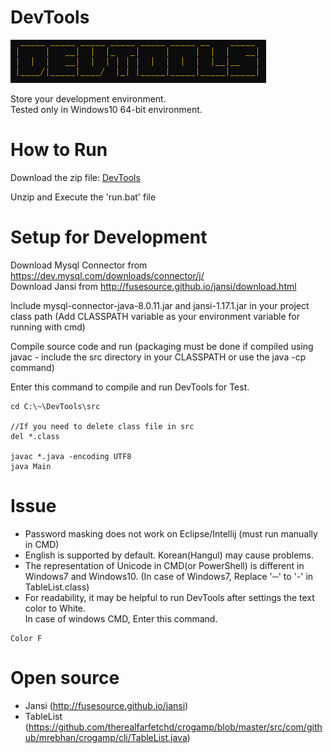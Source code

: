 # DevTools

![LOGO_DevTools](./image/logo.PNG)

Store your development environment.<br>
Tested only in Windows10 64-bit environment.

# How to Run

Download the zip file: [DevTools](./DevTools.zip)

Unzip and Execute the 'run.bat' file

# Setup for Development

Download Mysql Connector from https://dev.mysql.com/downloads/connector/j/ <br>
Download Jansi from http://fusesource.github.io/jansi/download.html

Include mysql-connector-java-8.0.11.jar and jansi-1.17.1.jar in your project class path (Add CLASSPATH variable as your environment variable for running with cmd)

Compile source code and run (packaging must be done if compiled using javac - include the src directory in your CLASSPATH or use the java -cp command)

Enter this command to compile and run DevTools for Test.

```aidl
cd C:\~\DevTools\src

//If you need to delete class file in src
del *.class

javac *.java -encoding UTF8
java Main
```

# Issue

* Password masking does not work on Eclipse/Intellij (must run manually in CMD)
* English is supported by default. Korean(Hangul) may cause problems.
* The representation of Unicode in CMD(or PowerShell) is different in Windows7 and Windows10. (In case of Windows7, Replace '─' to '-' in TableList.class)
* For readability, it may be helpful to run DevTools after settings the text color to White.<br>
In case of windows CMD, Enter this command.
```
Color F
```


# Open source

* Jansi (http://fusesource.github.io/jansi)
* TableList (https://github.com/therealfarfetchd/crogamp/blob/master/src/com/github/mrebhan/crogamp/cli/TableList.java)
